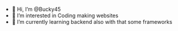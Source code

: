 - 👋 Hi, I’m @Bucky45
- 👀 I’m interested in Coding making websites 
- 🌱 I’m currently learning backend also with that some frameworks


<!---
Bucky45/Bucky45 is a ✨ special ✨ repository because its `README.md` (this file) appears on your GitHub profile.
You can click the Preview link to take a look at your changes.
--->
